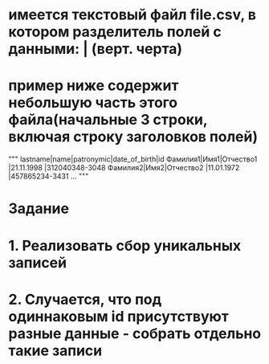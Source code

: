 # имеется текстовый файл file.csv, в котором разделитель полей с данными: | (верт. черта)
# пример ниже содержит небольшую часть этого файла(начальные 3 строки, включая строку заголовков полей)

"""
lastname|name|patronymic|date_of_birth|id
Фамилия1|Имя1|Отчество1 |21.11.1998   |312040348-3048
Фамилия2|Имя2|Отчество2 |11.01.1972   |457865234-3431
...
"""

# Задание
# 1. Реализовать сбор уникальных записей
# 2. Случается, что под одиннаковым id присутствуют разные данные - собрать отдельно такие записи
